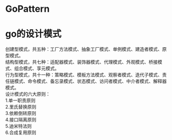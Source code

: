 # GoPattern
go的设计模式
===

创建型模式，共五种：工厂方法模式、抽象工厂模式、单例模式、建造者模式、原型模式。  
结构型模式，共七种：适配器模式、装饰器模式、代理模式、外观模式、桥接模式、组合模式、享元模式。  
行为型模式，共十一种：策略模式、模板方法模式、观察者模式、迭代子模式、责任链模式、命令模式、备忘录模式、状态模式、访问者模式、中介者模式、解释器模式。  
设计模式的六大原则：  
  1.单一职责原则   
  2.里氏替换原则  
  3.依赖倒转原则   
  4.接口隔离原则   
  5.迪米特法则   
  6.合成复用原则 

